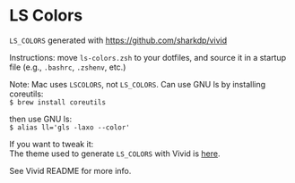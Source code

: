 # LS Colors

`LS_COLORS` generated with https://github.com/sharkdp/vivid  

Instructions: move `ls-colors.zsh` to your dotfiles, and source it in a startup file (e.g., `.bashrc`, `.zshenv`, etc.)  

Note: Mac uses `LSCOLORS`, not `LS_COLORS`. Can use GNU ls by installing coreutils:  
`$ brew install coreutils`  

then use GNU ls:  
`$ alias ll='gls -laxo --color'`  


If you want to tweak it:  
The theme used to generate `LS_COLORS` with Vivid is [here](vivid/themes/ziggy-stardust.yml).  

See Vivid README for more info.  
